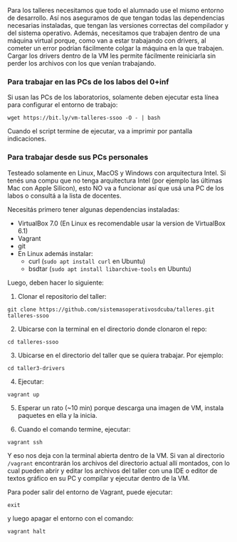 Para los talleres necesitamos que todo el alumnado use el mismo entorno de desarrollo. Así nos aseguramos de que tengan todas las dependencias necesarias instaladas,  que tengan las versiones correctas del compilador y del sistema operativo. Además, necesitamos que trabajen dentro de una máquina virtual porque, como van a estar trabajando con drivers, al cometer un error podrían fácilmente colgar la máquina en la que trabajen. Cargar los drivers dentro de la VM les permite fácilmente reiniciarla sin perder los archivos con los que venían trabajando.

### Para trabajar en las PCs de los labos del 0+inf

Si usan las PCs de los laboratorios, solamente deben ejecutar esta línea para configurar el entorno de trabajo:

```
wget https://bit.ly/vm-talleres-ssoo -O - | bash
```

Cuando el script termine de ejecutar, va a imprimir por pantalla indicaciones.
### Para trabajar desde sus PCs personales

Testeado solamente en Linux, MacOS y Windows con arquitectura Intel. Si tenés una compu que no tenga arquitectura Intel (por ejemplo las últimas Mac con Apple Silicon), esto NO va a funcionar así que usá una PC de los labos o consultá a la lista de docentes.

Necesitás primero tener algunas dependencias instaladas:

* VirtualBox 7.0 (En Linux es recomendable usar la version de VirtualBox 6.1)
* Vagrant
* git
* En Linux además instalar:
  * curl (`sudo apt install curl` en Ubuntu)
  * bsdtar (`sudo apt install libarchive-tools` en Ubuntu)

Luego, deben hacer lo siguiente:

1) Clonar el repositorio del taller:

```
git clone https://github.com/sistemasoperativosdcuba/talleres.git talleres-ssoo
```

2) Ubicarse con la terminal en el directorio donde clonaron el repo:

```
cd talleres-ssoo
```

3) Ubicarse en el directorio del taller que se quiera trabajar. Por ejemplo:

```
cd taller3-drivers
```

4) Ejecutar:

```
vagrant up
```

5) Esperar un rato (~10 min) porque descarga una imagen de VM, instala paquetes en ella y la inicia.

6) Cuando el comando termine, ejecutar:

```
vagrant ssh
```

Y eso nos deja con la terminal abierta dentro de la VM. Si van al directorio `/vagrant` encontrarán los archivos del directorio actual allí montados, con lo cual pueden abrir y editar los archivos del taller con una IDE o editor de textos gráfico en su PC y compilar y ejecutar dentro de la VM.

Para poder salir del entorno de Vagrant, puede ejecutar:

```
exit
```

y luego apagar el entorno con el comando:

```
vagrant halt
```
